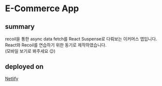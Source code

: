 # E-Commerce App

## summary

recoil을 통한 async data fetch를 React Suspense로 다뤄보는 이커머스 앱입니다.  
React와 Recoil를 연습하기 위한 동기로 제작하였습니다.  
(모바일 보기로 봐주세요 😉)

## deployed on

[Netlify](https://react-recoil-shop.netlify.app/)
